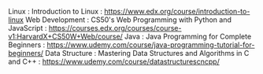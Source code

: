Linux : Introduction to Linux : https://www.edx.org/course/introduction-to-linux
Web Development : CS50's Web Programming with Python and JavaScript : https://courses.edx.org/courses/course-v1:HarvardX+CS50W+Web/course/
Java : Java Programming for Complete Beginners : https://www.udemy.com/course/java-programming-tutorial-for-beginners/
Data Structure : Mastering Data Structures and Algorithms in C and C++ : https://www.udemy.com/course/datastructurescncpp/